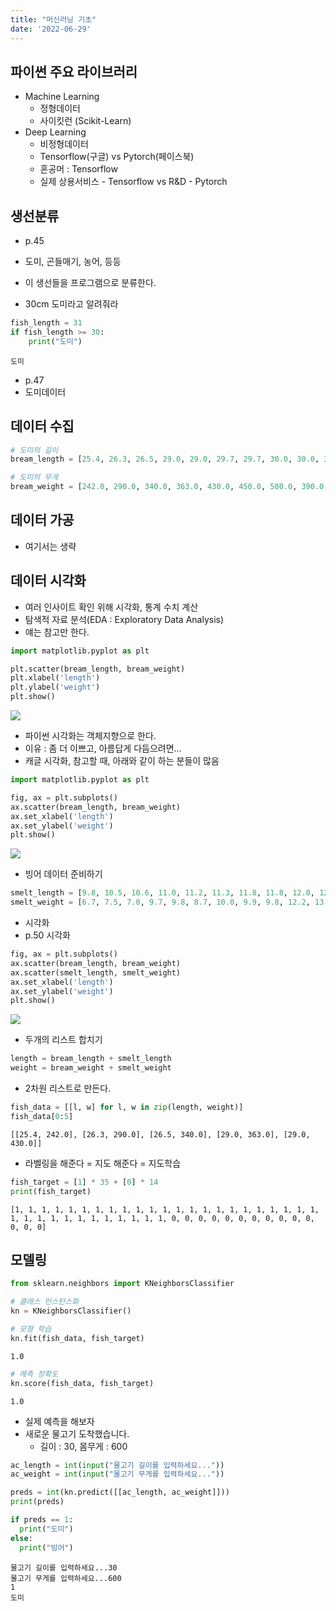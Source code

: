 ```yaml
---
title: "머신러닝 기초"
date: '2022-06-29'
---
```




## 파이썬 주요 라이브러리
- Machine Learning
  + 정형데이터 
  + 사이킷런 (Scikit-Learn)
- Deep Learning
  + 비정형데이터
  + Tensorflow(구글) vs Pytorch(페이스북)
  + 혼공머 : Tensorflow 
  + 실제 상용서비스 - Tensorflow vs R&D - Pytorch

## 생선분류 
- p.45
- 도미, 곤들매기, 농어, 등등 
- 이 생선들을 프로그램으로 분류한다. 

- 30cm 도미라고 알려줘라


```python
fish_length = 31
if fish_length >= 30:
    print("도미")
```

    도미
    

- p.47
- 도미데이터

## 데이터 수집


```python
# 도미의 길이
bream_length = [25.4, 26.3, 26.5, 29.0, 29.0, 29.7, 29.7, 30.0, 30.0, 30.7, 31.0, 31.0, 31.5, 32.0, 32.0, 32.0, 33.0, 33.0, 33.5, 33.5, 34.0, 34.0, 34.5, 35.0, 35.0, 35.0, 35.0, 36.0, 36.0, 37.0, 38.5, 38.5, 39.5, 41.0, 41.0]

# 도미의 무게
bream_weight = [242.0, 290.0, 340.0, 363.0, 430.0, 450.0, 500.0, 390.0, 450.0, 500.0, 475.0, 500.0, 500.0, 340.0, 600.0, 600.0, 700.0, 700.0, 610.0, 650.0, 575.0, 685.0, 620.0, 680.0, 700.0, 725.0, 720.0, 714.0, 850.0, 1000.0, 920.0, 955.0, 925.0, 975.0, 950.0]
```

## 데이터 가공
- 여기서는 생략

## 데이터 시각화
- 여러 인사이트 확인 위해 시각화, 통계 수치 계산
- 탐색적 자료 분석(EDA : Exploratory Data Analysis)
- 얘는 참고만 한다. 


```python
import matplotlib.pyplot as plt

plt.scatter(bream_length, bream_weight)
plt.xlabel('length')
plt.ylabel('weight')
plt.show()
```


    
![](images/day29_ml/output_9_0.png)
    


- 파이썬 시각화는 객체지향으로 한다. 
- 이유 : 좀 더 이쁘고, 아름답게 다듬으려면... 
- 캐글 시각화, 참고할 때, 아래와 같이 하는 분들이 많음


```python
import matplotlib.pyplot as plt

fig, ax = plt.subplots()
ax.scatter(bream_length, bream_weight)
ax.set_xlabel('length')
ax.set_ylabel('weight')
plt.show()
```


    
![](images/day29_ml/output_11_0.png)
    


- 빙어 데이터 준비하기


```python
smelt_length = [9.8, 10.5, 10.6, 11.0, 11.2, 11.3, 11.8, 11.8, 12.0, 12.2, 12.4, 13.0, 14.3, 15.0]
smelt_weight = [6.7, 7.5, 7.0, 9.7, 9.8, 8.7, 10.0, 9.9, 9.8, 12.2, 13.4, 12.2, 19.7, 19.9]
```

- 시각화 
- p.50 시각화


```python
fig, ax = plt.subplots()
ax.scatter(bream_length, bream_weight)
ax.scatter(smelt_length, smelt_weight)
ax.set_xlabel('length')
ax.set_ylabel('weight')
plt.show()
```


    
![](images/day29_ml/output_15_0.png)
    


- 두개의 리스트 합치기


```python
length = bream_length + smelt_length 
weight = bream_weight + smelt_weight 
```

- 2차원 리스트로 만든다. 


```python
fish_data = [[l, w] for l, w in zip(length, weight)]
fish_data[0:5]
```




    [[25.4, 242.0], [26.3, 290.0], [26.5, 340.0], [29.0, 363.0], [29.0, 430.0]]



- 라벨링을 해준다 = 지도 해준다 = 지도학습


```python
fish_target = [1] * 35 + [0] * 14
print(fish_target)
```

    [1, 1, 1, 1, 1, 1, 1, 1, 1, 1, 1, 1, 1, 1, 1, 1, 1, 1, 1, 1, 1, 1, 1, 1, 1, 1, 1, 1, 1, 1, 1, 1, 1, 1, 1, 0, 0, 0, 0, 0, 0, 0, 0, 0, 0, 0, 0, 0, 0]
    

## 모델링


```python
from sklearn.neighbors import KNeighborsClassifier

# 클래스 인스턴스화
kn = KNeighborsClassifier()

# 모형 학습
kn.fit(fish_data, fish_target)
```




    1.0




```python
# 예측 정확도
kn.score(fish_data, fish_target)
```




    1.0



- 실제 예측을 해보자
- 새로운 물고기 도착했습니다. 
  + 길이 : 30, 몸무게 : 600


```python
ac_length = int(input("물고기 길이를 입력하세요..."))
ac_weight = int(input("물고기 무게를 입력하세요..."))

preds = int(kn.predict([[ac_length, ac_weight]]))
print(preds)

if preds == 1:
  print("도미")
else:
  print("빙어")

```

    물고기 길이를 입력하세요...30
    물고기 무게를 입력하세요...600
    1
    도미
    
